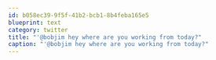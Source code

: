 ```yaml
---
id: b058ec39-9f5f-41b2-bcb1-8b4feba165e5
blueprint: text
category: twitter
title: "'@bobjim hey where are you working from today?"
caption: "'@bobjim hey where are you working from today?"
---
```

